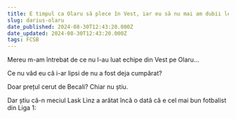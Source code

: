 ```yaml
---
title: E timpul ca Olaru să plece în Vest, iar eu să nu mai am dubii legate de el (Video)
slug: darius-olaru
date_published: 2024-08-30T12:43:20.000Z
date_updated: 2024-08-30T12:43:20.000Z
tags: FCSB
---
```


Mereu m-am întrebat de ce nu l-au luat echipe din Vest pe Olaru... 

Ce nu văd eu că i-ar lipsi de nu a fost deja cumpărat? 

Doar prețul cerut de Becali? Chiar nu știu. 

Dar știu că-n meciul Lask Linz a arătat încă o dată că e cel mai bun fotbalist din Liga 1:
